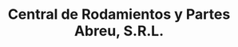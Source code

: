 ---
title: "Central de Rodamientos y Partes Abreu, S.R.L."
url: /santo-domingo/central-de-rodamientos-y-partes-abreu-s-r-l/
shop: Autoteile
---